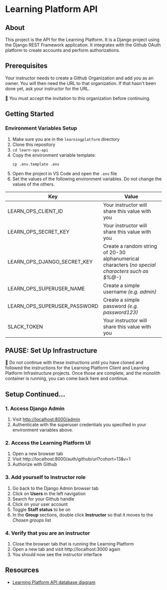# Learning Platform API

## About

This project is the API for the Learning Platform. It is a Django project using the Django REST Framework application. It integrates with the Github OAuth platform to create accounts and perform authorizations.

## Prerequisites

Your instructor needs to create a Github Organization and add you as an owner. You will then need the URL to that organization. If that hasn't been done yet, ask your instructor for the URL.

🧨 You must accept the invitation to this organization before continuing.

## Getting Started

### Environment Variables Setup

1. Make sure you are in the `learningplatform` directory
2. Clone this repository
3. `cd learn-ops-api`
4. Copy the environment variable template: 
    ```shell
    cp .env.template .env
    ```
5. Open the project in VS Code and open the `.env` file
6. Set the values of the following environment variables. Do not change the values of the others.

| Key | Value |
| -- | -- |
|  LEARN_OPS_CLIENT_ID | Your instructor will share this value with you  |
|  LEARN_OPS_SECRET_KEY | Your instructor will share this value with you  |
|  LEARN_OPS_DJANGO_SECRET_KEY | Create a random string of 20-30 alphanumerical characters (*no special characters such as $%@-*)  |
|  LEARN_OPS_SUPERUSER_NAME | Create a simple username _(e.g. admin)_  |
| LEARN_OPS_SUPERUSER_PASSWORD  | Create a simple password _(e.g. password123)_  |
| SLACK_TOKEN  |  Your instructor will share this value with you |

## PAUSE: Set Up Infrastructure

🧨 Do not continue with these instructions until you have cloned and followed the instructions for the Learning Platform Client and Learning Platform Infrastructure projects. Once those are complete, and the monolith container is running, you can come back here and continue.

## Setup Continued...

### 1. Access Django Admin

1. Visit [http://localhost:8000/admin](http://localhost:8000/admin)
1. Authenticate with the superuser credentials you specified in your environment variables above.

### 2. Access the Learning Platform UI

1. Open a new browser tab
2. Visit http://localhost:8000/auth/github/url?cohort=13&v=1
3. Authorize with Github

### 3. Add yourself to Instructor role

1. Go back to the Django Admin browser tab
2. Click on **Users** in the left navigation
3. Search for your Github handle
4. Click on your user account
5. Toggle **Staff status** to be on
6. In the **Group** sections, double click **Instructor** so that it moves to the _Chosen groups_ list

### 4. Verify that you are an instructor

1. Close the browser tab that is running the Learning Platform
2. Open a new tab and visit http://localhost:3000 again
3. You should now see the instructor interface


## Resources

- [Learning Platform API database diagram](https://dbdiagram.io/d/6005cc1080d742080a36d6d8)
